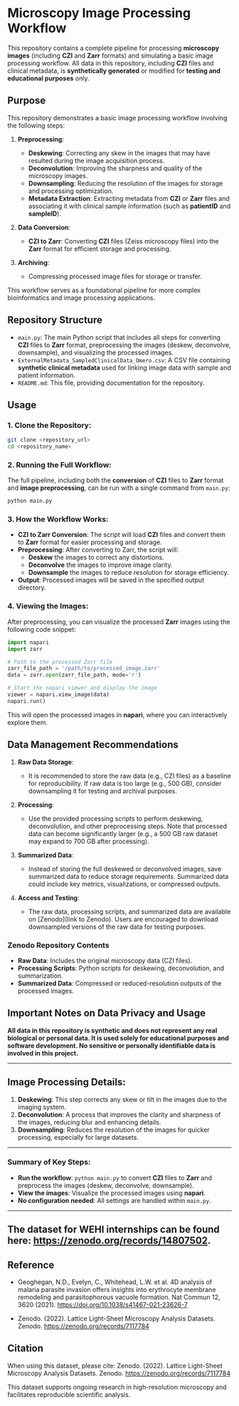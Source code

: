 # **Microscopy Image Processing Workflow**

This repository contains a complete pipeline for processing **microscopy images** (including **CZI** and **Zarr** formats) and simulating a basic image processing workflow. All data in this repository, including **CZI** files and clinical metadata, is **synthetically generated** or modified for **testing and educational purposes** only.

## **Purpose**

This repository demonstrates a basic image processing workflow involving the following steps:

1. **Preprocessing**:

   - **Deskewing**: Correcting any skew in the images that may have resulted during the image acquisition process.
   - **Deconvolution**: Improving the sharpness and quality of the microscopy images.
   - **Downsampling**: Reducing the resolution of the images for storage and processing optimization.
   - **Metadata Extraction**: Extracting metadata from **CZI** or **Zarr** files and associating it with clinical sample information (such as **patientID** and **sampleID**).

2. **Data Conversion**:

   - **CZI to Zarr**: Converting **CZI** files (Zeiss microscopy files) into the **Zarr** format for efficient storage and processing.

3. **Archiving**:

   - Compressing processed image files for storage or transfer.

This workflow serves as a foundational pipeline for more complex bioinformatics and image processing applications.

## **Repository Structure**

- `main.py`: The main Python script that includes all steps for converting **CZI** files to **Zarr** format, preprocessing the images (deskew, deconvolve, downsample), and visualizing the processed images.
- `ExternalMetadata_SampledClinicalData_Omero.csv`: A CSV file containing **synthetic clinical metadata** used for linking image data with sample and patient information.
- `README.md`: This file, providing documentation for the repository.

## **Usage**

### 1. **Clone the Repository**:

```bash
git clone <repository_url>
cd <repository_name>
```

### 2. **Running the Full Workflow**:

The full pipeline, including both the **conversion** of **CZI** files to **Zarr** format and **image preprocessing**, can be run with a single command from `main.py`:

```bash
python main.py
```

### 3. **How the Workflow Works**:

- **CZI to Zarr Conversion**: The script will load **CZI** files and convert them to **Zarr** format for easier processing and storage.
- **Preprocessing**: After converting to Zarr, the script will:
  - **Deskew** the images to correct any distortions.
  - **Deconvolve** the images to improve image clarity.
  - **Downsample** the images to reduce resolution for storage efficiency.
- **Output**: Processed images will be saved in the specified output directory.

### 4. **Viewing the Images**:

After preprocessing, you can visualize the processed **Zarr** images using the following code snippet:

```python
import napari
import zarr

# Path to the processed Zarr file
zarr_file_path = '/path/to/processed_image.zarr'
data = zarr.open(zarr_file_path, mode='r')

# Start the napari viewer and display the image
viewer = napari.view_image(data)
napari.run()
```

This will open the processed images in **napari**, where you can interactively explore them.

## **Data Management Recommendations**

1. **Raw Data Storage**:

   - It is recommended to store the raw data (e.g., CZI files) as a baseline for reproducibility. If raw data is too large (e.g., 500 GB), consider downsampling it for testing and archival purposes.

2. **Processing**:

   - Use the provided processing scripts to perform deskewing, deconvolution, and other preprocessing steps. Note that processed data can become significantly larger (e.g., a 500 GB raw dataset may expand to 700 GB after processing).

3. **Summarized Data**:

   - Instead of storing the full deskewed or deconvolved images, save summarized data to reduce storage requirements. Summarized data could include key metrics, visualizations, or compressed outputs.

4. **Access and Testing**:

   - The raw data, processing scripts, and summarized data are available on [Zenodo]\(link to Zenodo). Users are encouraged to download downsampled versions of the raw data for testing purposes.

### **Zenodo Repository Contents**

- **Raw Data**: Includes the original microscopy data (CZI files).
- **Processing Scripts**: Python scripts for deskewing, deconvolution, and summarization.
- **Summarized Data**: Compressed or reduced-resolution outputs of the processed images.

## **Important Notes on Data Privacy and Usage**

**All data in this repository is synthetic and does not represent any real biological or personal data. It is used solely for educational purposes and software development. No sensitive or personally identifiable data is involved in this project.**

---

## **Image Processing Details:**

1. **Deskewing**: This step corrects any skew or tilt in the images due to the imaging system.
2. **Deconvolution**: A process that improves the clarity and sharpness of the images, reducing blur and enhancing details.
3. **Downsampling**: Reduces the resolution of the images for quicker processing, especially for large datasets.

---

### **Summary of Key Steps**:

- **Run the workflow**: `python main.py` to convert **CZI** files to **Zarr** and preprocess the images (deskew, deconvolve, downsample).
- **View the images**: Visualize the processed images using **napari**.
- **No configuration needed**: All settings are handled within `main.py`.

---

## **The dataset for WEHI internships can be found here: https://zenodo.org/records/14807502.**

## **Reference**

- Geoghegan, N.D., Evelyn, C., Whitehead, L.W. et al. 4D analysis of malaria parasite invasion offers insights into erythrocyte membrane remodeling and parasitophorous vacuole formation. Nat Commun 12, 3620 (2021). https://doi.org/10.1038/s41467-021-23626-7

- Zenodo. (2022). Lattice Light-Sheet Microscopy Analysis Datasets. Zenodo. https://zenodo.org/records/7117784


## **Citation**

When using this dataset, please cite:
Zenodo. (2022). Lattice Light-Sheet Microscopy Analysis Datasets. Zenodo. https://zenodo.org/records/7117784

This dataset supports ongoing research in high-resolution microscopy and facilitates reproducible scientific analysis.